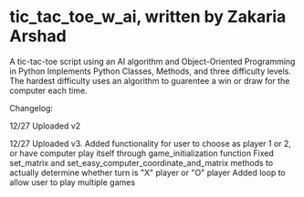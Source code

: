 # tic_tac_toe_w_ai, written by Zakaria Arshad
A tic-tac-toe script using an AI algorithm and Object-Oriented Programming in Python
Implements Python Classes, Methods, and three difficulty levels.
The hardest difficulty uses an algorithm to guarentee a win or draw for the computer each time.

Changelog: 

12/27 Uploaded v2 

12/27 Uploaded v3. Added functionality for user to choose as player 1 or 2, or have computer play itself through game_initialization function 
Fixed set_matrix and set_easy_computer_coordinate_and_matrix methods to actually determine whether turn is "X" player or "O" player
Added loop to allow user to play multiple games
